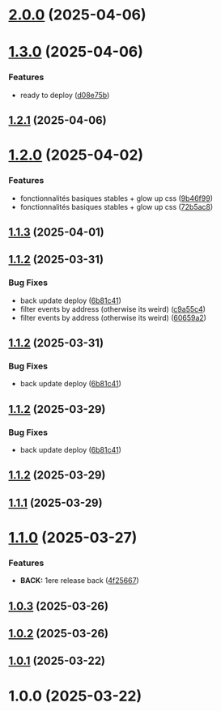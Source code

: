 # [2.0.0](https://github.com/CestVianney/tresorboost/compare/v1.3.0...v2.0.0) (2025-04-06)

# [1.3.0](https://github.com/CestVianney/tresorboost/compare/v1.2.1...v1.3.0) (2025-04-06)


### Features

* ready to deploy ([d08e75b](https://github.com/CestVianney/tresorboost/commit/d08e75b91beba4d45614d28792375e1b828a6691))

## [1.2.1](https://github.com/CestVianney/tresorboost/compare/v1.2.0...v1.2.1) (2025-04-06)

# [1.2.0](https://github.com/CestVianney/tresorboost/compare/v1.1.3...v1.2.0) (2025-04-02)


### Features

* fonctionnalités basiques stables + glow up css ([9b46f99](https://github.com/CestVianney/tresorboost/commit/9b46f997a979d6fdf6336cb33db8eb336d414f8f))
* fonctionnalités basiques stables + glow up css ([72b5ac8](https://github.com/CestVianney/tresorboost/commit/72b5ac8be3e770b28ec6d9cfe9739a4d4b556031))

## [1.1.3](https://github.com/CestVianney/tresorboost/compare/v1.1.2...v1.1.3) (2025-04-01)

## [1.1.2](https://github.com/CestVianney/tresorboost/compare/v1.1.1...v1.1.2) (2025-03-31)


### Bug Fixes

* back update deploy ([6b81c41](https://github.com/CestVianney/tresorboost/commit/6b81c41901e2d5e809c6e28f3b830fed95c4662a))
* filter events by address (otherwise its weird) ([c9a55c4](https://github.com/CestVianney/tresorboost/commit/c9a55c410dcd587ec8258b0b0b443577afa53e5a))
* filter events by address (otherwise its weird) ([60659a2](https://github.com/CestVianney/tresorboost/commit/60659a25f9de23e5f0e1d7a0bb79e58acf1a3c57))

## [1.1.2](https://github.com/CestVianney/tresorboost/compare/v1.1.1...v1.1.2) (2025-03-31)


### Bug Fixes

* back update deploy ([6b81c41](https://github.com/CestVianney/tresorboost/commit/6b81c41901e2d5e809c6e28f3b830fed95c4662a))

## [1.1.2](https://github.com/CestVianney/tresorboost/compare/v1.1.1...v1.1.2) (2025-03-29)


### Bug Fixes

* back update deploy ([6b81c41](https://github.com/CestVianney/tresorboost/commit/6b81c41901e2d5e809c6e28f3b830fed95c4662a))

## [1.1.2](https://github.com/CestVianney/tresorboost/compare/v1.1.1...v1.1.2) (2025-03-29)

## [1.1.1](https://github.com/CestVianney/tresorboost/compare/v1.1.0...v1.1.1) (2025-03-29)

# [1.1.0](https://github.com/CestVianney/tresorboost/compare/v1.0.3...v1.1.0) (2025-03-27)


### Features

* **BACK:** 1ere release back ([4f25667](https://github.com/CestVianney/tresorboost/commit/4f2566763506b282d5a59f38a98969a33368d872))

## [1.0.3](https://github.com/CestVianney/tresorboost/compare/v1.0.2...v1.0.3) (2025-03-26)

## [1.0.2](https://github.com/CestVianney/tresorboost/compare/v1.0.1...v1.0.2) (2025-03-26)

## [1.0.1](https://github.com/CestVianney/tresorboost/compare/v1.0.0...v1.0.1) (2025-03-22)

# 1.0.0 (2025-03-22)
